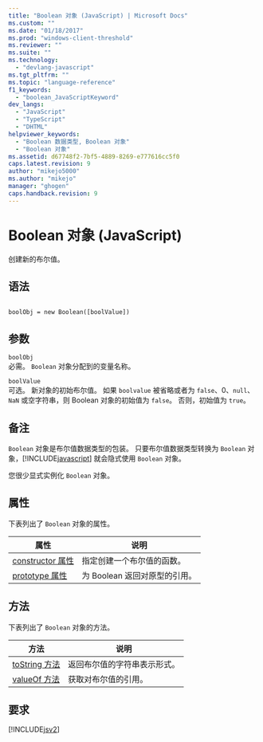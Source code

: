 ```yaml
---
title: "Boolean 对象 (JavaScript) | Microsoft Docs"
ms.custom: ""
ms.date: "01/18/2017"
ms.prod: "windows-client-threshold"
ms.reviewer: ""
ms.suite: ""
ms.technology: 
  - "devlang-javascript"
ms.tgt_pltfrm: ""
ms.topic: "language-reference"
f1_keywords: 
  - "boolean_JavaScriptKeyword"
dev_langs: 
  - "JavaScript"
  - "TypeScript"
  - "DHTML"
helpviewer_keywords: 
  - "Boolean 数据类型, Boolean 对象"
  - "Boolean 对象"
ms.assetid: d67748f2-7bf5-4889-8269-e777616cc5f0
caps.latest.revision: 9
author: "mikejo5000"
ms.author: "mikejo"
manager: "ghogen"
caps.handback.revision: 9
---
```

# Boolean 对象 (JavaScript)
创建新的布尔值。  
  
## 语法  
  
```  
  
boolObj = new Boolean([boolValue])  
```  
  
## 参数  
 `boolObj`  
 必需。  `Boolean` 对象分配到的变量名称。  
  
 `boolValue`  
 可选。  新对象的初始布尔值。  如果 `boolvalue` 被省略或者为 `false`、0、`null`、`NaN` 或空字符串，则 Boolean 对象的初始值为 `false`。  否则，初始值为 `true`。  
  
## 备注  
 `Boolean` 对象是布尔值数据类型的包装。  只要布尔值数据类型转换为 `Boolean` 对象，[!INCLUDE[javascript](../../javascript/includes/javascript-md.md)] 就会隐式使用 `Boolean` 对象。  
  
 您很少显式实例化 `Boolean` 对象。  
  
## 属性  
 下表列出了 `Boolean` 对象的属性。  
  
|属性|说明|  
|--------|--------|  
|[constructor 属性](../../javascript/reference/constructor-property-boolean.md)|指定创建一个布尔值的函数。|  
|[prototype 属性](../../javascript/reference/prototype-property-boolean.md)|为 Boolean 返回对原型的引用。|  
  
<a name="js56jsobjarraymeth"></a>   
## 方法  
 下表列出了 `Boolean` 对象的方法。  
  
|方法|说明|  
|--------|--------|  
|[toString 方法](../../javascript/reference/tostring-method-boolean-1.md)|返回布尔值的字符串表示形式。|  
|[valueOf 方法](../../javascript/reference/valueof-method-boolean.md)|获取对布尔值的引用。|  
  
## 要求  
 [!INCLUDE[jsv2](../../javascript/reference/includes/jsv2-md.md)]